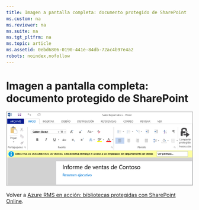 ```yaml
---
title: Imagen a pantalla completa: documento protegido de SharePoint
ms.custom: na
ms.reviewer: na
ms.suite: na
ms.tgt_pltfrm: na
ms.topic: article
ms.assetid: 0ebd6806-0190-441e-84db-72ac4b97e4a2
robots: noindex,nofollow
---
```

# Imagen a pantalla completa: documento protegido de SharePoint
![](../Image/AzRMS_StoryboardSPO_3.png)

Volver a [Azure RMS en acción: bibliotecas protegidas con SharePoint Online](http://technet.microsoft.com/library/jj585026.aspx).

